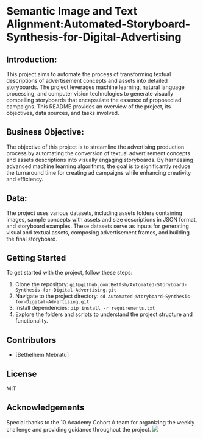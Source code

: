 # Semantic Image and Text Alignment:Automated-Storyboard-Synthesis-for-Digital-Advertising

## Introduction:

This project aims to automate the process of transforming textual descriptions of advertisement concepts and assets into detailed storyboards. The project leverages machine learning, natural language processing, and computer vision technologies to generate visually compelling storyboards that encapsulate the essence of proposed ad campaigns. This README provides an overview of the project, its objectives, data sources, and tasks involved.

## Business Objective:

The objective of this project is to streamline the advertising production process by automating the conversion of textual advertisement concepts and assets descriptions into visually engaging storyboards. By harnessing advanced machine learning algorithms, the goal is to significantly reduce the turnaround time for creating ad campaigns while enhancing creativity and efficiency.

## Data:

The project uses various datasets, including assets folders containing images, sample concepts with assets and size descriptions in JSON format, and storyboard examples. These datasets serve as inputs for generating visual and textual assets, composing advertisement frames, and building the final storyboard.


## Getting Started

To get started with the project, follow these steps:

1. Clone the repository: `git@github.com:Betfsh/Automated-Storyboard-Synthesis-for-Digital-Advertising.git`
2. Navigate to the project directory: `cd Automated-Storyboard-Synthesis-for-Digital-Advertising.git`
3. Install dependencies: `pip install -r requirements.txt`
4. Explore the folders and scripts to understand the project structure and functionality.

## Contributors

- [Bethelhem Mebratu]

## License

MIT

## Acknowledgements

Special thanks to the 10 Academy Cohort A team for organizing the weekly challenge and providing guidance throughout the project.
<img src = "https://camo.githubusercontent.com/3cefee189432defff4cb59838ead898a2bd661cd4b475e25391c87edd2241782/68747470733a2f2f7374617469632e7769787374617469632e636f6d2f6d656469612f3038316535625f35353533383033666465656334636262383137656434653835653138393962327e6d76322e706e672f76312f66696c6c2f775f3234362c685f3130362c616c5f632c715f38352c75736d5f302e36365f312e30305f302e30312c656e635f6175746f2f313025323041636164656d7925323046412d30322532302d2532307472616e73706172656e742532306261636b67726f756e642532302d25323063726f707065642e706e67">

